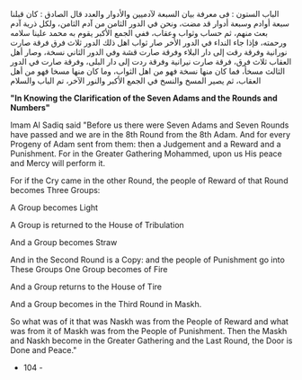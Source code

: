الباب الستون : فى معرفة بيان السبعة لآدميين والأدوار والعدد قال الصادق : كان قبلنا سبعة أوادم وسبعة أدوار قد مضت، ونحن في الدور الثامن من آدم الثامن، ولكل ذرية آدم بعث منهم، ثم حساب وثواب وعقاب، ففي الجمع الأكبر يقوم به محمد علينا سلامه ورحمته، فإذا جاء النداء في الدور الأخر صار ثواب اهل ذلك الدور ثلاث فرق فرقة صارت نورانية وفرقة رقت إلى دار البلاء وفرقة صارت قشة وفي الدور الثاني نسخة، وصار أهل العقاب ثلاث فرق، فرقة صارت نيرانية وفرقة ردت إلى دار البلى، وفرقة صارت في الدور الثالث مسخأ، فما كان منها نسخة فهو من اهل الثواب، وما كان منها مسخا فهو من أهل العقاب، ثم يصير المسخ والنسخ في الجمع الأكبر والنور الآخر، تم الباب والسلام

**"In Knowing the Clarification of the Seven Adams and the Rounds and Numbers"**

Imam Al Sadiq said "Before us there were Seven Adams and Seven Rounds have passed and we are in the 8th Round from the 8th Adam. And for every Progeny of Adam sent from them: then a Judgement and a Reward and a Punishment. For in the Greater Gathering Mohammed, upon us His peace and Mercy will perform it.

For if the Cry came in the other Round, the people of Reward of that Round becomes Three Groups:

A Group becomes Light

A Group is returned to the House of Tribulation

And a Group becomes Straw

And in the Second Round is a Copy: and the people of Punishment go into These Groups One Group becomes of Fire

And a Group returns to the House of Tire

And a Group becomes in the Third Round in Maskh.

So what was of it that was Naskh was from the People of Reward and what was from it of Maskh was from the People of Punishment. Then the Maskh and Naskh become in the Greater Gathering and the Last Round, the Door is Done and Peace."

- 104 -